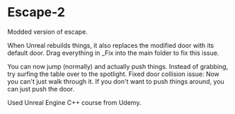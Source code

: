 # Escape-2
Modded version of escape.

When Unreal rebuilds things, it also replaces the modified door with its default door. Drag everything in _Fix into the main folder to fix this issue.

You can now jump (normally) and actually push things. Instead of grabbing, try surfing the table over to the spotlight.
Fixed door collision issue: Now you can't just walk through it.
If you don't want to push things around, you can just push the door.

Used Unreal Engine C++ course from Udemy.
